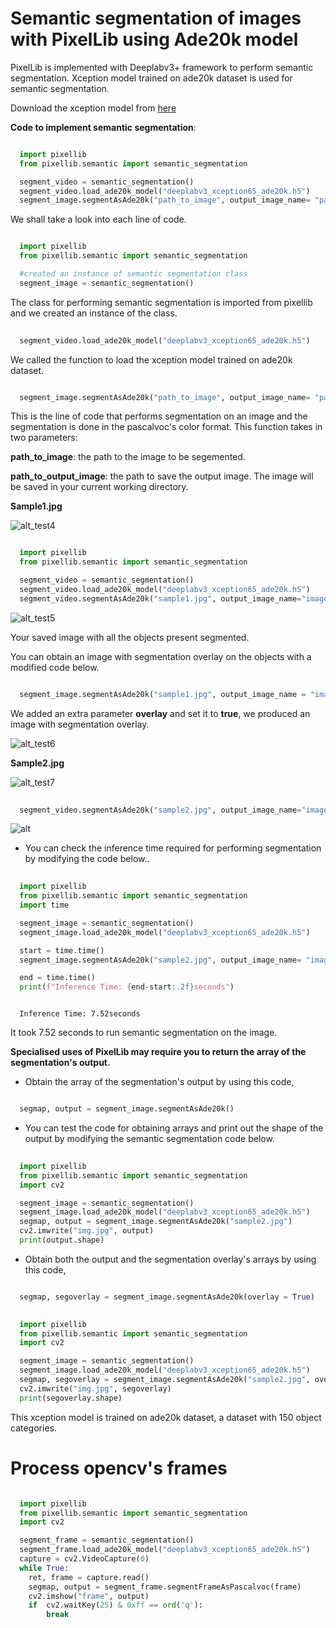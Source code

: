 # Semantic segmentation of images with PixelLib using Ade20k model

PixelLib is implemented with Deeplabv3+ framework to perform semantic segmentation. Xception model trained on ade20k dataset is used for semantic segmentation.

Download the xception model from [here](https://github.com/ayoolaolafenwa/PixelLib/releases/download/1.3/deeplabv3_xception65_ade20k.h5)

**Code to implement semantic segmentation**:

``` python

  import pixellib
  from pixellib.semantic import semantic_segmentation

  segment_video = semantic_segmentation()
  segment_video.load_ade20k_model("deeplabv3_xception65_ade20k.h5")
  segment_image.segmentAsAde20k("path_to_image", output_image_name= "path_to_output_image")
```
We shall take a look into each line of code.


```python

  import pixellib
  from pixellib.semantic import semantic_segmentation

  #created an instance of semantic segmentation class
  segment_image = semantic_segmentation()
```
The class for performing semantic segmentation is imported from pixellib and we created an instance of the class.

```python
  
  segment_video.load_ade20k_model("deeplabv3_xception65_ade20k.h5")
```
We called the function to load the xception model trained on ade20k dataset. 

```python

  segment_image.segmentAsAde20k("path_to_image", output_image_name= "path_to_output_image")
```
This is the line of code that performs segmentation on an image and the segmentation is done in the pascalvoc's color format. This function takes in two parameters:

  **path_to_image**: the path to the image to be segemented.

  **path_to_output_image**: the path to save the output image. The image will be saved in your current working directory.

**Sample1.jpg**  

![alt_test4](Images/ade_test1.jpg)


```python

  import pixellib
  from pixellib.semantic import semantic_segmentation

  segment_video = semantic_segmentation()
  segment_video.load_ade20k_model("deeplabv3_xception65_ade20k.h5")
  segment_video.segmentAsAde20k("sample1.jpg", output_image_name="image_new.jpg")
```

![alt_test5](Images/ade_segmap.jpg)

Your saved image with all the objects present segmented.

You can obtain an image with segmentation overlay on the objects with a modified code below.

```python

  segment_image.segmentAsAde20k("sample1.jpg", output_image_name = "image_new.jpg", overlay = True)
```
We added an extra parameter **overlay** and set it to **true**, we produced an image with segmentation overlay.

![alt_test6](Images/ade_overlay.jpg)


**Sample2.jpg**

![alt_test7](Images/bed1.jpg)

```python
  
  segment_video.segmentAsAde20k("sample2.jpg", output_image_name="image_new2.jpg")

```
![alt](Images/bedad1.jpg)

* You can check the inference time required for performing segmentation by modifying the code below..

```python
  
  import pixellib
  from pixellib.semantic import semantic_segmentation
  import time

  segment_image = semantic_segmentation()
  segment_image.load_ade20k_model("deeplabv3_xception65_ade20k.h5")

  start = time.time()
  segment_image.segmentAsAde20k("sample2.jpg", output_image_name= "image_new.jpg")

  end = time.time()
  print(f"Inference Time: {end-start:.2f}seconds")
```
```

  Inference Time: 7.52seconds
```

It took 7.52 seconds to run semantic segmentation on the image.

**Specialised uses of PixelLib may require you to return the array of the segmentation's output.**

* Obtain the array of the segmentation's output by using this code, 

```python

  segmap, output = segment_image.segmentAsAde20k()
```
* You can test the code for obtaining arrays and print out the shape of the output by modifying the semantic segmentation code below.

```python
  
  import pixellib
  from pixellib.semantic import semantic_segmentation
  import cv2

  segment_image = semantic_segmentation()
  segment_image.load_ade20k_model("deeplabv3_xception65_ade20k.h5")
  segmap, output = segment_image.segmentAsAde20k("sample2.jpg")
  cv2.imwrite("img.jpg", output)
  print(output.shape)
```
* Obtain both the output and the segmentation overlay's arrays by using this code,

```python

  segmap, segoverlay = segment_image.segmentAsAde20k(overlay = True)

```
```python
  
  import pixellib
  from pixellib.semantic import semantic_segmentation
  import cv2

  segment_image = semantic_segmentation()
  segment_image.load_ade20k_model("deeplabv3_xception65_ade20k.h5")
  segmap, segoverlay = segment_image.segmentAsAde20k("sample2.jpg", overlay= True)
  cv2.imwrite("img.jpg", segoverlay)
  print(segoverlay.shape)
```
This xception model is trained on ade20k dataset, a dataset with 150 object categories.



# Process opencv's frames 

```python

  import pixellib
  from pixellib.semantic import semantic_segmentation
  import cv2

  segment_frame = semantic_segmentation()
  segment_frame.load_ade20k_model("deeplabv3_xception65_ade20k.h5")
  capture = cv2.VideoCapture(0)
  while True:
    ret, frame = capture.read()
    segmap, output = segment_frame.segmentFrameAsPascalvoc(frame)
    cv2.imshow("frame", output)
    if  cv2.waitKey(25) & 0xff == ord('q'):
        break
```    